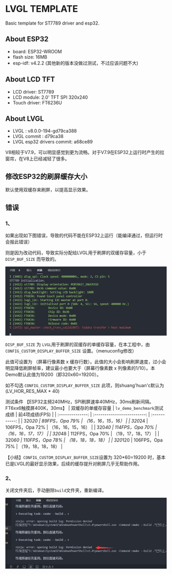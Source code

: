
# LVGL TEMPLATE
Basic template for ST7789 driver and esp32.

## About ESP32

* board: ESP32-WROOM
* flash size: 16MB
* esp-idf: v4.2.2 (其他新的版本没做过测试，不过应该问题不大)

## About LCD TFT

* LCD driver: ST7789
* LCD module: 2.0' TFT SPI 320x240
* Touch driver: FT6236U

## About LVGL

* LVGL : v8.0.0-194-gd79ca388
* LVGL commit : d79ca38
* LVGL esp32 drivers commit: a68ce89 


V8相较于V7.9，可以明显感觉到更为流畅。对于V7.9在ESP32上运行时产生的拉窗帘，在V8上已经减轻了很多。

## 修改ESP32的刷屏缓存大小

默认使用双缓存来刷屏，以提高显示效果。

## 错误

### 1、
如果出现如下图错误，导致的代码不能在ESP32上运行（能编译通过，但运行时会报此错误）

则是因为改动代码，导致实际分配给LVGL用于刷屏的双缓存容量，小于 `DISP_BUF_SIZE` 而导致的。

![lvgl_v8_err1](image/lvgl_v8_err1.jpg)

`DISP_BUF_SIZE` 为 `LVGL`用于刷屏的双缓存的单缓存容量，在本工程中，由 `CONFIG_CUSTOM_DISPLAY_BUFFER_SIZE` 设置。（menuconfig修改）

此值可设置为 （屏幕行像素数 x 缓存行数）。此值的大小会影响刷屏速度，过小会明显降低刷屏帧率，建议最小也要大于（屏幕行像素数 x 列像素的1/10）。本Demo默认此值为19200（即320x60=19200）。

如不勾选 `CONFIG_CUSTOM_DISPLAY_BUFFER_SIZE` 此项，则shuang'huan'c默认为 (LV_HOR_RES_MAX * 40)

测试条件
【ESP32主频240MHz，SPI刷屏速率40MHz，30ms刷新间隔。FT6xx6触摸屏400K，30ms】
| 双缓存的单缓存容量 | `lv_demo_benchmark`测试成绩 | 前4项成绩(FPS) |
| :--------------: | :-------------------------: | :-----------: |
| 320*20 | 89FPS，Opa 79% | （16，16，15，16） |
| 320*24 | 106FPS，Opa 72% | （16，16，15，16） |
| 320*40 | 114FPS，Opa 70% | （16，16，17，17） |
| 320*48 | 112FPS，Opa 70% | （19，17，18，17） |
| 320*60 | 110FPS，Opa 78% | （18，18，18，18） |
| 320*120 | 106FPS，Opa 75% | （19，18，18，18） |

【小结】`CONFIG_CUSTOM_DISPLAY_BUFFER_SIZE`设置为 320*60=19200 时，基本已是LVGL的最好显示效果，后续的缓存提升对刷屏几乎无帮助作用。


### 2、

关闭文件夹后，手动删除`build`文件夹，重新编译。

![lvgl_v8_err2](image/lvgl_v8_err2.jpg)